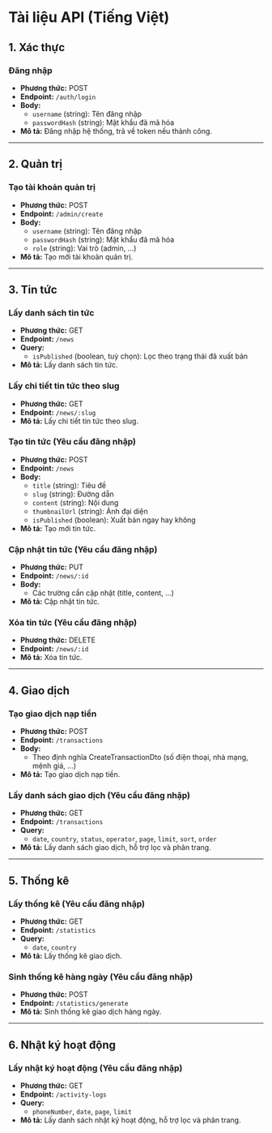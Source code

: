 # Tài liệu API (Tiếng Việt)

## 1. Xác thực
### Đăng nhập
- **Phương thức:** POST
- **Endpoint:** `/auth/login`
- **Body:**
  - `username` (string): Tên đăng nhập
  - `passwordHash` (string): Mật khẩu đã mã hóa
- **Mô tả:** Đăng nhập hệ thống, trả về token nếu thành công.

---

## 2. Quản trị
### Tạo tài khoản quản trị
- **Phương thức:** POST
- **Endpoint:** `/admin/create`
- **Body:**
  - `username` (string): Tên đăng nhập
  - `passwordHash` (string): Mật khẩu đã mã hóa
  - `role` (string): Vai trò (admin, ...)
- **Mô tả:** Tạo mới tài khoản quản trị.

---

## 3. Tin tức
### Lấy danh sách tin tức
- **Phương thức:** GET
- **Endpoint:** `/news`
- **Query:**
  - `isPublished` (boolean, tuỳ chọn): Lọc theo trạng thái đã xuất bản
- **Mô tả:** Lấy danh sách tin tức.

### Lấy chi tiết tin tức theo slug
- **Phương thức:** GET
- **Endpoint:** `/news/:slug`
- **Mô tả:** Lấy chi tiết tin tức theo slug.

### Tạo tin tức (Yêu cầu đăng nhập)
- **Phương thức:** POST
- **Endpoint:** `/news`
- **Body:**
  - `title` (string): Tiêu đề
  - `slug` (string): Đường dẫn
  - `content` (string): Nội dung
  - `thumbnailUrl` (string): Ảnh đại diện
  - `isPublished` (boolean): Xuất bản ngay hay không
- **Mô tả:** Tạo mới tin tức.

### Cập nhật tin tức (Yêu cầu đăng nhập)
- **Phương thức:** PUT
- **Endpoint:** `/news/:id`
- **Body:**
  - Các trường cần cập nhật (title, content, ...)
- **Mô tả:** Cập nhật tin tức.

### Xóa tin tức (Yêu cầu đăng nhập)
- **Phương thức:** DELETE
- **Endpoint:** `/news/:id`
- **Mô tả:** Xóa tin tức.

---

## 4. Giao dịch
### Tạo giao dịch nạp tiền
- **Phương thức:** POST
- **Endpoint:** `/transactions`
- **Body:**
  - Theo định nghĩa CreateTransactionDto (số điện thoại, nhà mạng, mệnh giá, ...)
- **Mô tả:** Tạo giao dịch nạp tiền.

### Lấy danh sách giao dịch (Yêu cầu đăng nhập)
- **Phương thức:** GET
- **Endpoint:** `/transactions`
- **Query:**
  - `date`, `country`, `status`, `operator`, `page`, `limit`, `sort`, `order`
- **Mô tả:** Lấy danh sách giao dịch, hỗ trợ lọc và phân trang.

---

## 5. Thống kê
### Lấy thống kê (Yêu cầu đăng nhập)
- **Phương thức:** GET
- **Endpoint:** `/statistics`
- **Query:**
  - `date`, `country`
- **Mô tả:** Lấy thống kê giao dịch.

### Sinh thống kê hàng ngày (Yêu cầu đăng nhập)
- **Phương thức:** POST
- **Endpoint:** `/statistics/generate`
- **Mô tả:** Sinh thống kê giao dịch hàng ngày.

---

## 6. Nhật ký hoạt động
### Lấy nhật ký hoạt động (Yêu cầu đăng nhập)
- **Phương thức:** GET
- **Endpoint:** `/activity-logs`
- **Query:**
  - `phoneNumber`, `date`, `page`, `limit`
- **Mô tả:** Lấy danh sách nhật ký hoạt động, hỗ trợ lọc và phân trang. 